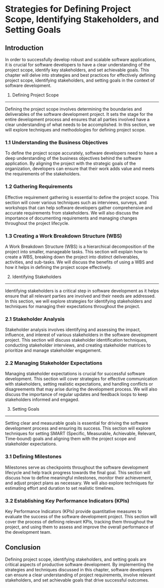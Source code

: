 Strategies for Defining Project Scope, Identifying Stakeholders, and Setting Goals
=============================================================================================

Introduction
------------

In order to successfully develop robust and scalable software applications, it is crucial for software developers to have a clear understanding of the project scope, identify key stakeholders, and set achievable goals. This chapter will delve into strategies and best practices for effectively defining project scope, identifying stakeholders, and setting goals in the context of software development.

1. Defining Project Scope
-------------------------

Defining the project scope involves determining the boundaries and deliverables of the software development project. It sets the stage for the entire development process and ensures that all parties involved have a clear understanding of what needs to be accomplished. In this section, we will explore techniques and methodologies for defining project scope.

### 1.1 Understanding the Business Objectives

To define the project scope accurately, software developers need to have a deep understanding of the business objectives behind the software application. By aligning the project with the strategic goals of the organization, developers can ensure that their work adds value and meets the requirements of the stakeholders.

### 1.2 Gathering Requirements

Effective requirement gathering is essential to define the project scope. This section will cover various techniques such as interviews, surveys, and workshops that can help software developers gather comprehensive and accurate requirements from stakeholders. We will also discuss the importance of documenting requirements and managing changes throughout the project lifecycle.

### 1.3 Creating a Work Breakdown Structure (WBS)

A Work Breakdown Structure (WBS) is a hierarchical decomposition of the project into smaller, manageable tasks. This section will explain how to create a WBS, breaking down the project into distinct deliverables, activities, and sub-tasks. We will discuss the benefits of using a WBS and how it helps in defining the project scope effectively.

2. Identifying Stakeholders
---------------------------

Identifying stakeholders is a critical step in software development as it helps ensure that all relevant parties are involved and their needs are addressed. In this section, we will explore strategies for identifying stakeholders and techniques for managing their expectations throughout the project.

### 2.1 Stakeholder Analysis

Stakeholder analysis involves identifying and assessing the impact, influence, and interest of various stakeholders in the software development project. This section will discuss stakeholder identification techniques, conducting stakeholder interviews, and creating stakeholder matrices to prioritize and manage stakeholder engagement.

### 2.2 Managing Stakeholder Expectations

Managing stakeholder expectations is crucial for successful software development. This section will cover strategies for effective communication with stakeholders, setting realistic expectations, and handling conflicts or disagreements that may arise during the development process. We will also discuss the importance of regular updates and feedback loops to keep stakeholders informed and engaged.

3. Setting Goals
----------------

Setting clear and measurable goals is essential for driving the software development process and ensuring its success. This section will explore techniques for setting SMART (Specific, Measurable, Achievable, Relevant, Time-bound) goals and aligning them with the project scope and stakeholder expectations.

### 3.1 Defining Milestones

Milestones serve as checkpoints throughout the software development lifecycle and help track progress towards the final goal. This section will discuss how to define meaningful milestones, monitor their achievement, and adjust project plans as necessary. We will also explore techniques for estimating effort and duration to set realistic timelines.

### 3.2 Establishing Key Performance Indicators (KPIs)

Key Performance Indicators (KPIs) provide quantitative measures to evaluate the success of the software development project. This section will cover the process of defining relevant KPIs, tracking them throughout the project, and using them to assess and improve the overall performance of the development team.

Conclusion
----------

Defining project scope, identifying stakeholders, and setting goals are critical aspects of productive software development. By implementing the strategies and techniques discussed in this chapter, software developers can ensure a clear understanding of project requirements, involve relevant stakeholders, and set achievable goals that drive successful outcomes.
